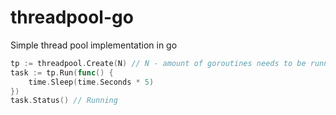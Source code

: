 # threadpool-go

Simple thread pool implementation in go

```go
tp := threadpool.Create(N) // N - amount of goroutines needs to be running
task := tp.Run(func() {
	time.Sleep(time.Seconds * 5)
})
task.Status() // Running
```